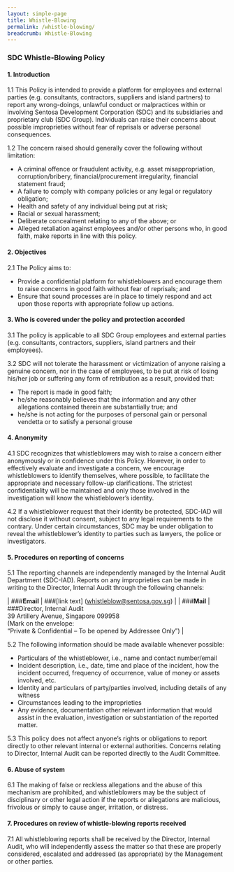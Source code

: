 ```yaml
---
layout: simple-page
title: Whistle-Blowing
permalink: /whistle-blowing/
breadcrumb: Whistle-Blowing
---
```

### **SDC Whistle-Blowing Policy**

#### **1. Introduction**
1.1 This Policy is intended to provide a platform for employees and external parties (e.g. consultants, contractors, suppliers and island partners) to report any wrong-doings, unlawful conduct or malpractices within or involving Sentosa Development Corporation (SDC) and its subsidiaries and proprietary club (SDC Group). Individuals can raise their concerns about possible improprieties without fear of reprisals or adverse personal consequences.

1.2 The concern raised should generally cover the following without limitation:
- A criminal offence or fraudulent activity, e.g. asset misappropriation, corruption/bribery, financial/procurement irregularity, financial statement fraud;
- A failure to comply with company policies or any legal or regulatory obligation;
- Health and safety of any individual being put at risk;
- Racial or sexual harassment;
- Deliberate concealment relating to any of the above; or
- Alleged retaliation against employees and/or other persons who, in good faith, make reports in line with this policy.

#### **2. Objectives**
2.1 The Policy aims to:
- Provide a confidential platform for whistleblowers and encourage them to raise concerns in good faith without fear of reprisals; and
- Ensure that sound processes are in place to timely respond and act upon those reports with appropriate follow up actions.

#### **3. Who is covered under the policy and protection accorded**
3.1 The policy is applicable to all SDC Group employees and external parties (e.g. consultants, contractors, suppliers, island partners and their employees).

3.2 SDC will not tolerate the harassment or victimization of anyone raising a genuine concern, nor in the case of employees, to be put at risk of losing his/her job or suffering any form of retribution as a result, provided that:
- The report is made in good faith;
- he/she reasonably believes that the information and any other allegations contained therein are substantially true; and
- he/she is not acting for the purposes of personal gain or personal vendetta or to satisfy a personal grouse

#### **4. Anonymity**
4.1 SDC recognizes that whistleblowers may wish to raise a concern either anonymously or in confidence under this Policy. However, in order to effectively evaluate and investigate a concern, we encourage whistleblowers to identify themselves, where possible, to facilitate the appropriate and necessary follow-up clarifications. The strictest confidentiality will be maintained and only those involved in the investigation will know the whistleblower’s identity.

4.2 If a whistleblower request that their identity be protected, SDC-IAD will not disclose it without consent, subject to any legal requirements to the contrary. Under certain circumstances, SDC may be under obligation to reveal the whistleblower’s identity to parties such as lawyers, the police or investigators.

#### **5. Procedures on reporting of concerns**
5.1 The reporting channels are independently managed by the Internal Audit Department (SDC-IAD). Reports on any improprieties can be made in writing to the Director, Internal Audit through the following channels:

| ###**Email** | ###[link text] (whistleblow@sentosa.gov.sg) |
| ###**Mail**  | ###Director, Internal Audit <br>39 Artillery Avenue, Singapore 099958 <br>(Mark on the envelope: <br> “Private & Confidential – To be opened by Addressee Only”)  |

5.2 The following information should be made available whenever possible:
- Particulars of the whistleblower, i.e., name and contact number/email
- Incident description, i.e., date, time and place of the incident, how the incident occurred, frequency of occurrence, value of money or assets involved, etc.
- Identity and particulars of party/parties involved, including details of any witness
- Circumstances leading to the improprieties
- Any evidence, documentation other relevant information that would assist in the evaluation, investigation or substantiation of the reported matter.

5.3 This policy does not affect anyone’s rights or obligations to report directly to other relevant internal or external authorities. Concerns relating to Director, Internal Audit can be reported directly to the Audit Committee.

#### **6. Abuse of system**
6.1 The making of false or reckless allegations and the abuse of this mechanism are prohibited, and whistleblowers may be the subject of disciplinary or other legal action if the reports or allegations are malicious, frivolous or simply to cause anger, irritation, or distress.

#### **7. Procedures on review of whistle-blowing reports received**
7.1 All whistleblowing reports shall be received by the Director, Internal Audit, who will independently assess the matter so that these are properly considered, escalated and addressed (as appropriate) by the Management or other parties.
